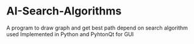 # AI-Search-Algorithms
A program to draw graph and get best path depend on search algorithm used 
Implemented in Python and PyhtonQt for GUI
